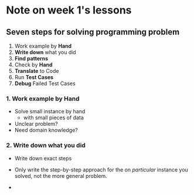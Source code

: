 # Note on week 1's lessons

## Seven steps for solving programming problem

1. Work example by __Hand__
2. __Write down__ what you did
3. __Find patterns__
4. Check by __Hand__
5. __Translate__ to Code
6. Run __Test Cases__
7. __Debug__ Failed Test Cases

### 1. Work example by __Hand__

- Solve small instance by hand
    - with small pieces of data
- Unclear problem?
- Need domain knowledge?

### 2. __Write down__ what you did

- Write down exact steps
- Only write the step-by-step approach for the on _particular_ 
    instance you solved, not the more general problem.

- 